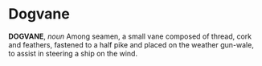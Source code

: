 # Dogvane

**DOGVANE**, _noun_ Among seamen, a small vane composed of thread, cork and feathers, fastened to a half pike and placed on the weather gun-wale, to assist in steering a ship on the wind.